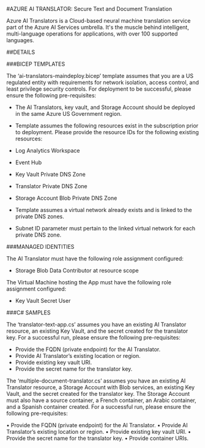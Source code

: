 #AZURE AI TRANSLATOR: Secure Text and Document Translation 

Azure AI Translators is a Cloud-based neural machine translation service part of the Azure AI Services umbrella. 
It's the muscle behind intelligent, multi-language operations for applications, with over 100 supported languages.

##DETAILS

###BICEP TEMPLATES

The ‘ai-translators-maindeploy.bicep’ template assumes that you are a US regulated entity with requirements for network isolation, access control, and least privilege security controls. For deployment to be successful, please ensure the following pre-requisites:

  + The AI Translators, key vault, and Storage Account should be deployed in the same Azure US Government region.
  + Template assumes the following resources exist in the subscription prior to deployment. Please provide the resource IDs for the following existing resources:
  
  +	Log Analytics Workspace
  +	Event Hub
  +	Key Vault Private DNS Zone
  +	Translator Private DNS Zone
  +	Storage Account Blob Private DNS Zone
      
  +	Template assumes a virtual network already exists and is linked to the private DNS zones. 
  +	Subnet ID parameter must pertain to the linked virtual network for each private DNS zone. 
  
###MANAGED IDENTITIES
    
The AI Translator must have the following role assignment configured: 

  +	Storage Blob Data Contributor at resource scope
  
The Virtual Machine hosting the App must have the following role assignment configured:

  +	Key Vault Secret User

###C# SAMPLES

The ‘translator-text-app.cs’ assumes you have an existing AI Translator resource, an existing Key Vault, and the secret created for the translator key. For a successful run, please ensure the following pre-requisites:

  +	Provide the FQDN (private endpoint) for the AI Translator.
  +	Provide AI Translator’s existing location or region. 
  +	Provide existing key vault URI.
  +	Provide the secret name for the translator key.

The ‘multiple-document-translator.cs’ assumes you have an existing AI Translator resource, a Storage Account with Blob services, an existing Key Vault, and the secret created for the translator key. The Storage Account must also have a source container, a French container, an Arabic container, and a Spanish container created. For a successful run, please ensure the following pre-requisites:

  •	Provide the FQDN (private endpoint) for the AI Translator.
  •	Provide AI Translator’s existing location or region. 
  •	Provide existing key vault URI.
  •	Provide the secret name for the translator key.
  •	Provide container URIs. 
